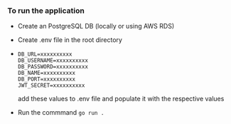 ### To run the application
- Create an PostgreSQL DB (locally or using AWS RDS)
- Create .env file in the root directory
- ``` PORT=8080
  DB_URL=xxxxxxxxxx
  DB_USERNAME=xxxxxxxxxx
  DB_PASSWORD=xxxxxxxxxx
  DB_NAME=xxxxxxxxxx
  DB_PORT=xxxxxxxxxx
  JWT_SECRET=xxxxxxxxxx
  ```
  add these values to .env file and populate it with the respective values

- Run the commmand ```go run .```
